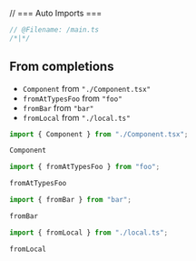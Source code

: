 // === Auto Imports ===
```ts
// @Filename: /main.ts
/*|*/
```

## From completions

- `Component` from `"./Component.tsx"`
- `fromAtTypesFoo` from `"foo"`
- `fromBar` from `"bar"`
- `fromLocal` from `"./local.ts"`

```ts
import { Component } from "./Component.tsx";

Component
```

```ts
import { fromAtTypesFoo } from "foo";

fromAtTypesFoo
```

```ts
import { fromBar } from "bar";

fromBar
```

```ts
import { fromLocal } from "./local.ts";

fromLocal
```

